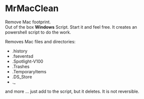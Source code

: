 # MrMacClean
Remove Mac footprint. <br>
Out of the box **Windows** Script. Start it and feel free.
It creates an powershell script to do the work.

Removes Mac files and directories:
* .history
* .fseventsd
* .Spotlight-V100
* .Trashes
* .TemporaryItems
* .DS_Store
* ._

and more ... just add to the script, but it deletes. It is not reversible.


